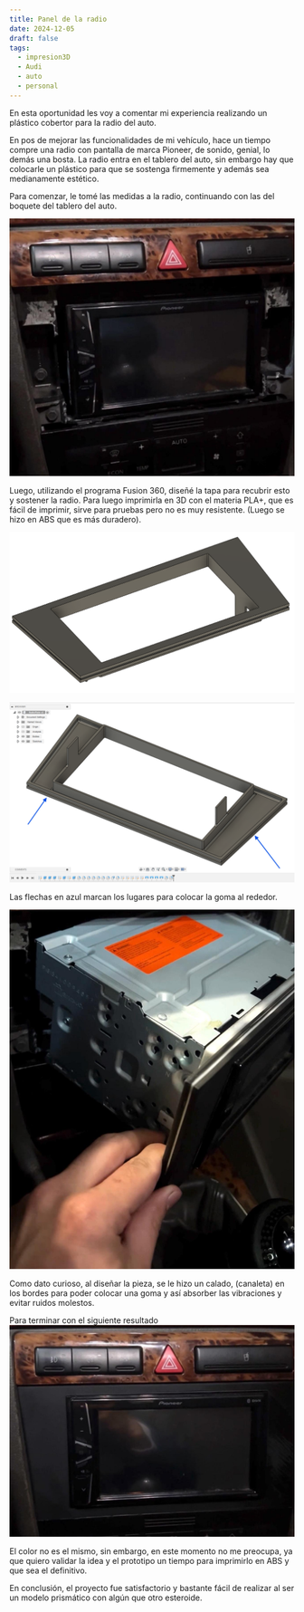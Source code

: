 ```yaml
---
title: Panel de la radio
date: 2024-12-05
draft: false
tags:
  - impresion3D
  - Audi
  - auto
  - personal
---
```

En esta oportunidad les voy a comentar mi experiencia realizando un plástico cobertor para la radio del auto.

En pos de mejorar las funcionalidades de mi vehículo, hace un tiempo compre una radio con pantalla de marca Pioneer, de sonido, genial, lo demás una bosta.
La radio entra en el tablero del auto, sin embargo hay que colocarle un plástico para que se sostenga firmemente y además sea medianamente estético.

Para comenzar, le tomé las medidas a la radio, continuando con las del boquete del tablero del auto.

![Image Description](/images/RadioHole.jpg)

Luego, utilizando el programa Fusion 360, diseñé la tapa para recubrir esto y sostener la radio.
Para luego imprimirla en 3D con el materia PLA+, que es fácil de imprimir, sirve para pruebas pero no es muy resistente. (Luego se hizo en ABS que es más duradero).

![Image Description](/images/RadioCoverPlateDesign2.png)

![Image Description](/images/RadioCoverPlateDesign1.png)

Las flechas en azul marcan los lugares para colocar la goma al rededor.

![Image Description](/images/RadioCoverPlate1.jpg)

Como dato curioso, al diseñar la pieza, se le hizo un calado, (canaleta) en los bordes para poder colocar una goma y así absorber las vibraciones y evitar ruidos molestos.

Para terminar con el siguiente resultado
![Image Description](/images/RadioCoverPlate.jpg)

El color no es el mismo, sin embargo, en este momento no me preocupa, ya que quiero validar la idea y el prototipo un tiempo para imprimirlo en ABS y que sea el definitivo.

En conclusión, el proyecto fue satisfactorio y bastante fácil de realizar al ser un modelo prismático con algún que otro esteroide.